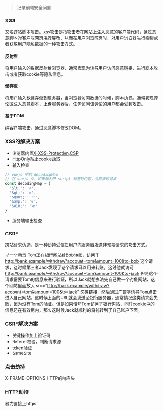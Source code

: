 >记录前端安全问题

### XSS

又名跨站脚本攻击。xss攻击是指攻击者在网站上注入恶意的客户端代码，通过恶意脚本对客户端网页进行篡改，从而在用户浏览网页时，对用户浏览器进行控制或者获取用户隐私数据的一种攻击方式。

#### 反射型
将用户输入的数据反射给浏览器，通常表现为诱导用户访问恶意链接，进行脚本攻击或者获取cookie等隐私信息。

#### 储存型
将用户输入数据存储到服务器，当浏览器访问数据的时候，脚本执行。通常表现评论区注入恶意脚本，上传服务器后，任何访问该评论的用户都会受到攻击。

#### 基于DOM
纯客户端攻击，通过恶意脚本修改DOM。

### XSS的解决方案
- 浏览器内置[X-XSS-Protection](https://developer.mozilla.org/zh-CN/docs/Web/HTTP/Headers/X-XSS-Protection),[CSP](https://imququ.com/post/content-security-policy-reference.html)
- HttpOnly防止cookie劫取
- 输入检查
```js
// vuejs 中的 decodingMap
// 在 vuejs 中，如果输入带 script 标签的内容，会直接过滤掉
const decodingMap = {
  '&lt;': '<',
  '&gt;': '>',
  '&quot;': '"',
  '&amp;': '&',
  '&#10;': '\n'
}
```
- 服务端输出检查


### CSRF
跨站请求伪造，是一种劫持受信任用户向服务器发送非预期请求的攻击方式。

举一个场景
Tom正在银行网站给Bob转账，访问了 http://bank.example/withdraw?account=tom&amount=100&to=bob 这个请求，这时候第三者Jack发现了这个请求可以用来转账，这时他就访问 http://bank.example/withdraw?account=tom&amount=100&to=jack 但是这个请求需要Tom的信息来进行验证，所以Jack就想办法先自己做一个钓鱼网站，这个网站里面放入 src="http://bank.example/withdraw?account=tom&amount=100&to=jack" 这类链接，然后通过广告等诱导Tom点击进入自己网站，这时候上面的URL就会发送至银行服务器，通常情况这类请求会失败，因为没有Tom的验证。但是如果恰巧Tom访问了银行网站，同时cookie中的信息还在有效期内，那么这时候Jack就顺利的将钱转到了自己账户下面。

### CSRF解决方案
- 关键操作加上验证码
- Referer校验，判断请求源
- token验证
- SameSite

### 点击劫持
X-FRAME-OPTIONS HTTP的响应头

### HTTP劫持
暴力直接上https


